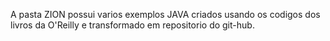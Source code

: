 A pasta ZION possui varios exemplos JAVA criados usando os codigos dos livros
da O'Reilly e transformado em repositorio do git-hub.
